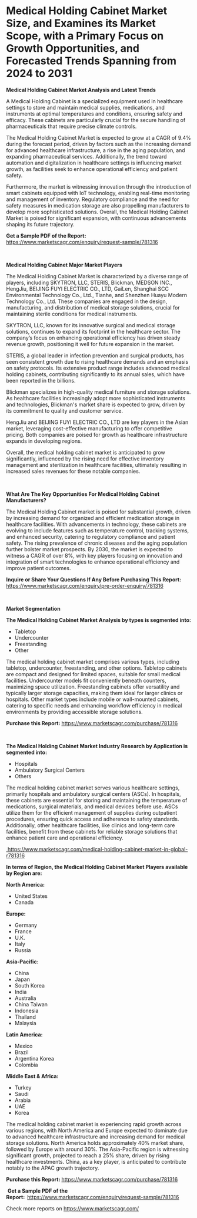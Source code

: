 <p><h1>Medical Holding Cabinet Market Size, and Examines its Market Scope, with a Primary Focus on Growth Opportunities, and Forecasted Trends Spanning from 2024 to 2031</h1></p><p><strong>Medical Holding Cabinet Market Analysis and Latest Trends</strong></p>
<p><p>A Medical Holding Cabinet is a specialized equipment used in healthcare settings to store and maintain medical supplies, medications, and instruments at optimal temperatures and conditions, ensuring safety and efficacy. These cabinets are particularly crucial for the secure handling of pharmaceuticals that require precise climate controls.</p><p>The Medical Holding Cabinet Market is expected to grow at a CAGR of 9.4% during the forecast period, driven by factors such as the increasing demand for advanced healthcare infrastructure, a rise in the aging population, and expanding pharmaceutical services. Additionally, the trend toward automation and digitalization in healthcare settings is influencing market growth, as facilities seek to enhance operational efficiency and patient safety.</p><p>Furthermore, the market is witnessing innovation through the introduction of smart cabinets equipped with IoT technology, enabling real-time monitoring and management of inventory. Regulatory compliance and the need for safety measures in medication storage are also propelling manufacturers to develop more sophisticated solutions. Overall, the Medical Holding Cabinet Market is poised for significant expansion, with continuous advancements shaping its future trajectory.</p></p>
<p><strong>Get a Sample PDF of the Report:&nbsp;</strong> <a href="https://www.marketscagr.com/enquiry/request-sample/781316?utm_campaign=1995&utm_medium=2&utm_source=Github&utm_content=ia&utm_term=30122024&utm_id=medical-holding-cabinet">https://www.marketscagr.com/enquiry/request-sample/781316</a></p>
<p>&nbsp;</p>
<p><strong>Medical Holding Cabinet Major Market Players</strong></p>
<p><p>The Medical Holding Cabinet Market is characterized by a diverse range of players, including SKYTRON, LLC, STERIS, Blickman, MEDSON INC., HengJiu, BEIJING FUYI ELECTRIC CO., LTD, GaiLen, Shanghai SCC Environmental Technology Co., Ltd., Tianhe, and Shenzhen Huayu Modern Technology Co., Ltd. These companies are engaged in the design, manufacturing, and distribution of medical storage solutions, crucial for maintaining sterile conditions for medical instruments.</p><p>SKYTRON, LLC, known for its innovative surgical and medical storage solutions, continues to expand its footprint in the healthcare sector. The company’s focus on enhancing operational efficiency has driven steady revenue growth, positioning it well for future expansion in the market.</p><p>STERIS, a global leader in infection prevention and surgical products, has seen consistent growth due to rising healthcare demands and an emphasis on safety protocols. Its extensive product range includes advanced medical holding cabinets, contributing significantly to its annual sales, which have been reported in the billions.</p><p>Blickman specializes in high-quality medical furniture and storage solutions. As healthcare facilities increasingly adopt more sophisticated instruments and technologies, Blickman's market share is expected to grow, driven by its commitment to quality and customer service.</p><p>HengJiu and BEIJING FUYI ELECTRIC CO., LTD are key players in the Asian market, leveraging cost-effective manufacturing to offer competitive pricing. Both companies are poised for growth as healthcare infrastructure expands in developing regions.</p><p>Overall, the medical holding cabinet market is anticipated to grow significantly, influenced by the rising need for effective inventory management and sterilization in healthcare facilities, ultimately resulting in increased sales revenues for these notable companies.</p></p>
<p>&nbsp;</p>
<p><strong>What Are The Key Opportunities For Medical Holding Cabinet Manufacturers?</strong></p>
<p><p>The Medical Holding Cabinet market is poised for substantial growth, driven by increasing demand for organized and efficient medication storage in healthcare facilities. With advancements in technology, these cabinets are evolving to include features such as temperature control, tracking systems, and enhanced security, catering to regulatory compliance and patient safety. The rising prevalence of chronic diseases and the aging population further bolster market prospects. By 2030, the market is expected to witness a CAGR of over 8%, with key players focusing on innovation and integration of smart technologies to enhance operational efficiency and improve patient outcomes.</p></p>
<p><strong>Inquire or Share Your Questions If Any Before Purchasing This Report:</strong> <a href="https://www.marketscagr.com/enquiry/pre-order-enquiry/781316?utm_campaign=1995&utm_medium=2&utm_source=Github&utm_content=ia&utm_term=30122024&utm_id=medical-holding-cabinet">https://www.marketscagr.com/enquiry/pre-order-enquiry/781316</a></p>
<p>&nbsp;</p>
<p><strong>Market Segmentation</strong></p>
<p><strong>The Medical Holding Cabinet Market Analysis by types is segmented into:</strong></p>
<p><ul><li>Tabletop</li><li>Undercounter</li><li>Freestanding</li><li>Other</li></ul></p>
<p><p>The medical holding cabinet market comprises various types, including tabletop, undercounter, freestanding, and other options. Tabletop cabinets are compact and designed for limited spaces, suitable for small medical facilities. Undercounter models fit conveniently beneath counters, maximizing space utilization. Freestanding cabinets offer versatility and typically larger storage capacities, making them ideal for larger clinics or hospitals. Other market types include mobile or wall-mounted cabinets, catering to specific needs and enhancing workflow efficiency in medical environments by providing accessible storage solutions.</p></p>
<p><strong>Purchase this Report:&nbsp;</strong><a href="https://www.marketscagr.com/purchase/781316?utm_campaign=1995&utm_medium=2&utm_source=Github&utm_content=ia&utm_term=30122024&utm_id=medical-holding-cabinet">https://www.marketscagr.com/purchase/781316</a></p>
<p>&nbsp;</p>
<p><strong>The Medical Holding Cabinet Market Industry Research by Application is segmented into:</strong></p>
<p><ul><li>Hospitals</li><li>Ambulatory Surgical Centers</li><li>Others</li></ul></p>
<p><p>The medical holding cabinet market serves various healthcare settings, primarily hospitals and ambulatory surgical centers (ASCs). In hospitals, these cabinets are essential for storing and maintaining the temperature of medications, surgical materials, and medical devices before use. ASCs utilize them for the efficient management of supplies during outpatient procedures, ensuring quick access and adherence to safety standards. Additionally, other healthcare facilities, like clinics and long-term care facilities, benefit from these cabinets for reliable storage solutions that enhance patient care and operational efficiency.</p></p>
<p><a href="https://www.marketscagr.com/medical-holding-cabinet-market-in-global-r781316?utm_campaign=1995&utm_medium=2&utm_source=Github&utm_content=ia&utm_term=30122024&utm_id=medical-holding-cabinet">&nbsp;https://www.marketscagr.com/medical-holding-cabinet-market-in-global-r781316</a></p>
<p><strong>In terms of Region, the Medical Holding Cabinet Market Players available by Region are:</strong></p>
<p>
    <p> <strong> North America: </strong>
        <ul>
            <li>United States</li>
            <li>Canada</li>
        </ul>
        </p> 
    <p> <strong> Europe: </strong>
        <ul>
            <li>Germany</li>
            <li>France</li>
            <li>U.K.</li>
            <li>Italy</li>
            <li>Russia</li>
        </ul>
        </p> 
    <p> <strong> Asia-Pacific: </strong>
        <ul>
            <li>China</li>
            <li>Japan</li>
            <li>South Korea</li>
            <li>India</li>
            <li>Australia</li>
            <li>China Taiwan</li>
            <li>Indonesia</li>
            <li>Thailand</li>
            <li>Malaysia</li>
        </ul>
        </p> 
    <p> <strong> Latin America: </strong>
        <ul>
            <li>Mexico</li>
            <li>Brazil</li>
            <li>Argentina Korea</li>
            <li>Colombia</li>
        </ul>
        </p> 
    <p> <strong> Middle East & Africa: </strong>
        <ul>
            <li>Turkey</li>
            <li>Saudi</li>
            <li>Arabia</li>
            <li>UAE</li>
            <li>Korea</li>
        </ul>
    </p>
    </p>
<p><p>The medical holding cabinet market is experiencing rapid growth across various regions, with North America and Europe expected to dominate due to advanced healthcare infrastructure and increasing demand for medical storage solutions. North America holds approximately 40% market share, followed by Europe with around 30%. The Asia-Pacific region is witnessing significant growth, projected to reach a 25% share, driven by rising healthcare investments. China, as a key player, is anticipated to contribute notably to the APAC growth trajectory.</p></p>
<p><strong>Purchase this Report: </strong><a href="https://www.marketscagr.com/purchase/781316?utm_campaign=1995&utm_medium=2&utm_source=Github&utm_content=ia&utm_term=30122024&utm_id=medical-holding-cabinet">https://www.marketscagr.com/purchase/781316</a></p>
<p>&nbsp;<strong>Get a Sample PDF of the Report:&nbsp;&nbsp;</strong><a href="https://www.marketscagr.com/enquiry/request-sample/781316?utm_campaign=1995&utm_medium=2&utm_source=Github&utm_content=ia&utm_term=30122024&utm_id=medical-holding-cabinet">https://www.marketscagr.com/enquiry/request-sample/781316</a></p>
<p><strong></strong></p>
<p>Check more reports on <a href="https://www.marketscagr.com/?utm_campaign=1995&utm_medium=2&utm_source=Github&utm_content=ia&utm_term=30122024&utm_id=medical-holding-cabinet">https://www.marketscagr.com/</a></p>
